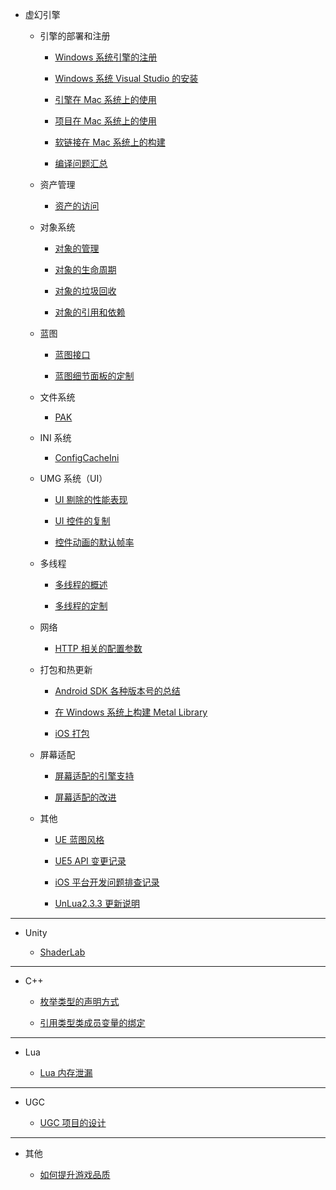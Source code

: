 + 虚幻引擎

    + 引擎的部署和注册

        + [Windows 系统引擎的注册](unreal_engine/windows_engine_registry.md)

        + [Windows 系统 Visual Studio 的安装](unreal_engine/windows_visual_studio.md)

        + [引擎在 Mac 系统上的使用](unreal_engine/mac_engine.md)

        + [项目在 Mac 系统上的使用](unreal_engine/mac_project.md)

        + [软链接在 Mac 系统上的构建](unreal_engine/mac_symlink.md)

        + [编译问题汇总](unreal_engine/compilation_questions.md)

    + 资产管理

        + [资产的访问](unreal_engine/asset_access.md)

    + 对象系统

        + [对象的管理](unreal_engine/object_management.md)

        + [对象的生命周期](unreal_engine/object_lifecycle.md)

        + [对象的垃圾回收](unreal_engine/object_garbage_collection.md)

        + [对象的引用和依赖](unreal_engine/object_reference.md)

    + 蓝图

        + [蓝图接口](unreal_engine/blueprint_interface.md)

        + [蓝图细节面板的定制](unreal_engine/detail_customization.md)

    + 文件系统

        + [PAK](unreal_engine/pak.md)

    + INI 系统

        + [ConfigCacheIni](unreal_engine/config_cache_ini.md)

    + UMG 系统（UI）

        + [UI 剔除的性能表现](unreal_engine/ui_culling_performance.md)

        + [UI 控件的复制](unreal_engine/ui_widget_duplication.md)

        + [控件动画的默认帧率](unreal_engine/widget_animation_default_frame_rate.md)

    + 多线程

        + [多线程的概述](unreal_engine/thread_summary.md)

        + [多线程的定制](unreal_engine/thread_runnable.md)

    + 网络

        + [HTTP 相关的配置参数](unreal_engine/http_config.md)

    + 打包和热更新

        + [Android SDK 各种版本号的总结](unreal_engine/android_sdk_versions.md)

        + [在 Windows 系统上构建 Metal Library](unreal_engine/windows_metal_library.md)

        + [iOS 打包](unreal_engine/ios_packaging.md)

    + 屏幕适配

        + [屏幕适配的引擎支持](unreal_engine/screen_compatibility_engine.md)

        + [屏幕适配的改进](unreal_engine/screen_compatibility_advance.md)

    + 其他

        + [UE 蓝图风格](unreal_engine/blueprint_style.md)

        + [UE5 API 变更记录](unreal_engine/ue5_api_changes.md)

        + [iOS 平台开发问题排查记录](unreal_engine/ios_development.md)

        + [UnLua2.3.3 更新说明](unreal_engine/unlua_update233.md)

---

+ Unity

    + [ShaderLab](unity/shader_lab.md)

---

+ C\+\+

    + [枚举类型的声明方式](c++/enum_declaration.md)

    + [引用类型类成员变量的绑定](c++/reference_member_binding.md)

---

+ Lua

    + [Lua 内存泄漏](lua/memory_leak.md)

---

+ UGC

    + [UGC 项目的设计](ugc/ugc_design.md)

---

+ 其他

    + [如何提升游戏品质](misc/quality_game.md)
